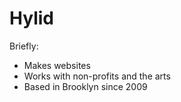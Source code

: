 # Hylid
Briefly:
* Makes websites
* Works with non-profits and the arts
* Based in Brooklyn since 2009

